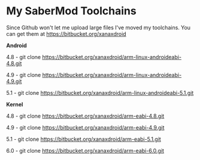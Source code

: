 # My SaberMod Toolchains
Since Github won't let me upload large files I've moved my toolchains.
You can get them at https://bitbucket.org/xanaxdroid

**Android**

4.8 - git clone https://bitbucket.org/xanaxdroid/arm-linux-androideabi-4.8.git

4.9 - git clone https://bitbucket.org/xanaxdroid/arm-linux-androideabi-4.9.git

5.1 - git clone https://bitbucket.org/xanaxdroid/arm-linux-androideabi-5.1.git


**Kernel**

4.8 - git clone https://bitbucket.org/xanaxdroid/arm-eabi-4.8.git

4.9 - git clone https://bitbucket.org/xanaxdroid/arm-eabi-4.9.git

5.1 - git clone https://bitbucket.org/xanaxdroid/arm-eabi-5.1.git

6.0 - git clone https://bitbucket.org/xanaxdroid/arm-eabi-6.0.git

